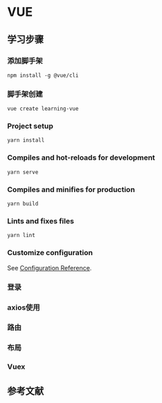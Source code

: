 # VUE

## 学习步骤

### 添加脚手架

``` shell
npm install -g @vue/cli
```

### 脚手架创建

``` shell
vue create learning-vue
```

### Project setup

``` shell
yarn install
```

### Compiles and hot-reloads for development

``` shell
yarn serve
```

### Compiles and minifies for production

``` shell
yarn build
```

### Lints and fixes files

``` shell
yarn lint
```

### Customize configuration

See [Configuration Reference](https://cli.vuejs.org/config/).


### 登录

### axios使用

### 路由

### 布局

### Vuex

## 参考文献
